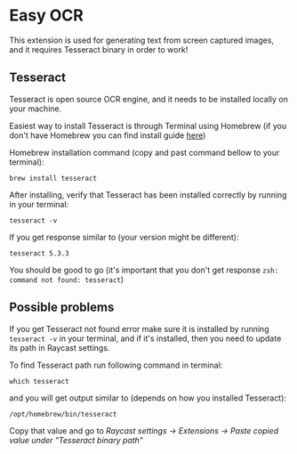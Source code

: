 # Easy OCR

This extension is used for generating text from screen captured images, and it requires Tesseract binary in order to work!

## Tesseract
Tesseract is open source OCR engine, and it needs to be installed locally on your machine.

Easiest way to install Tesseract is through Terminal using Homebrew (if you don't have Homebrew you can find install guide [here](https://brew.sh/)) 

Homebrew installation command (copy and past command bellow to your terminal):

`brew install tesseract`

After installing, verify that Tesseract has been installed correctly by running in your terminal:

`tesseract -v`

If you get response similar to (your version might be different):

`tesseract 5.3.3`

You should be good to go (it's important that you don't get response `zsh: command not found: tesseract`)


## Possible problems
If you get Tesseract not found error make sure it is installed by running `tesseract -v` in your terminal, and if it's installed, then you need to update its path in Raycast settings.

To find Tesseract path run following command in terminal:

`which tesseract`

and you will get output similar to (depends on how you installed Tesseract):

`/opt/homebrew/bin/tesseract`

Copy that value and go to *Raycast settings -> Extensions -> Paste copied value under "Tesseract binary path"*